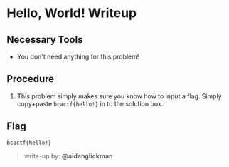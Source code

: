 # Hello, World! Writeup

## Necessary Tools
* You don't need anything for this problem!

## Procedure
1. This problem simply makes sure you know how to input a flag. Simply copy+paste `bcactf{hello!}` in to the solution box.

## Flag
`bcactf{hello!}`

> write-up by: **@aidanglickman**
